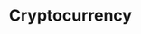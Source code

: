 ---
layout: post
title: "Cryptocurrency"
categories: []
tags: [concept, references]
description: A digital asset designed to work as a medium of exchange that uses cryptography to secure its transactions, to control the creation of additional units, and to verify the transfer of assets.
cover: "/assets/images/clock.jpg"
cover_source: "http://wallpaperswide.com/old_clock-wallpapers.html"
comments: true
mathjax: false
---